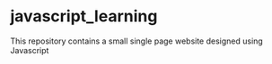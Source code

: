 # javascript_learning
This repository contains a small single page website designed using Javascript

